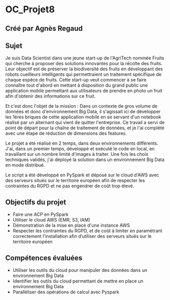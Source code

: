 # OC_Projet8
## Créé par Agnès Regaud

## Sujet
Je suis Data Scientist dans une jeune start-up de l'AgriTech nommée Fruits qui cherche à proposer des solutions innovantes pour la récolte des fruits.
Leur objectif est de préserver la biodiversité des fruits en développant des robots cueilleurs intelligents qui permettraient un traitement spécifique de chaque espèce de fruits.
Cette start-up veut commencer à se faire connaître tout d'abord en mettant à disposition du grand public une application mobile permettant aux utilisateurs de prendre en photo un fruit afin d'obtenir des informations sur ce fruit.

Et c'est donc l'objet de la mission :
Dans un contexte de gros volume de données et donc d'environnement Big Data, il s'agissait ici de développer les 1ères briques de cette application mobile en se servant d'un notebook réalisé par un alternant qui vient de quitter l'entreprise. Ce travail a servi de point de départ pour la chaîne de traitement de données, et je l'ai complété avec une étape de réduction de dimensions des features.

Le projet a été réalisé en 2 temps, dans deux environnements différents.
J'ai, dans un premier temps, développé et exécuté le code en local, en travaillant sur un nombre limité d'images à traiter.
Une fois les choix techniques validés, j'ai déployé la solution dans un environnement Big Data en mode distribué.

Le script a été développé en PySpark et déposé sur le cloud d'AWS avec des serveurs situés sur le territoire européen afin de respecter les contraintes du RGPD et ne pas engendrer de coût trop élevé.

## Objectifs du projet
- Faire une ACP en PySpark
- Utiliser le cloud AWS (EMR, S3, IAM)
- Démonstration de la mise en place d'une instance AWS
- Respecter les contraintes du RGPD, et de coût à limiter en paramétrant correctement l'installation afin d’utiliser des serveurs situés sur le territoire européen 

## Compétences évaluées
- Utiliser les outils du cloud pour manipuler des données dans un environnement Big Data
- Identifier les outils du cloud permettant de mettre en place un environnement Big Data
- Paralléliser des opérations de calcul avec Pyspark
